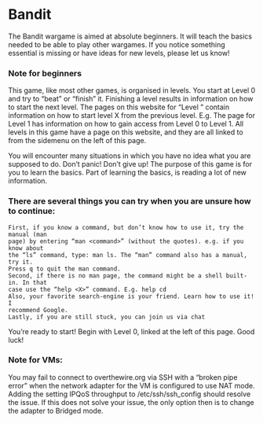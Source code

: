 # Bandit

The Bandit wargame is aimed at absolute beginners. It will teach the basics needed to 
be able to play other wargames. If you notice something essential is missing or have 
ideas for new levels, please let us know!

### Note for beginners

This game, like most other games, is organised in levels. You start at Level 0 and 
try to “beat” or “finish” it. Finishing a level results in information on how to start
the next level. The pages on this website for “Level <X>” contain information on how 
to start level X from the previous level. E.g. The page for Level 1 has information 
on how to gain access from Level 0 to Level 1. All levels in this game have a page
on this website, and they are all linked to from the sidemenu on the left of this 
page.

You will encounter many situations in which you have no idea what you are supposed 
to do. Don’t panic! Don’t give up! The purpose of this game is for you to learn the
basics. Part of learning the basics, is reading a lot of new information.

### There are several things you can try when you are unsure how to continue:

    First, if you know a command, but don’t know how to use it, try the manual (man 
    page) by entering “man <command>” (without the quotes). e.g. if you know about 
    the “ls” command, type: man ls. The “man” command also has a manual, try it. 
    Press q to quit the man command.
    Second, if there is no man page, the command might be a shell built-in. In that
    case use the “help <X>” command. E.g. help cd
    Also, your favorite search-engine is your friend. Learn how to use it! I 
    recommend Google.
    Lastly, if you are still stuck, you can join us via chat

You’re ready to start! Begin with Level 0, linked at the left of this page. Good 
luck!

### Note for VMs: 
You may fail to connect to overthewire.org via SSH with a “broken pipe error” when
the network adapter for the VM is configured to use NAT mode. Adding the setting 
IPQoS throughput to /etc/ssh/ssh_config should resolve the issue. If this does not 
solve your issue, the only option then is to change the adapter to Bridged mode.
